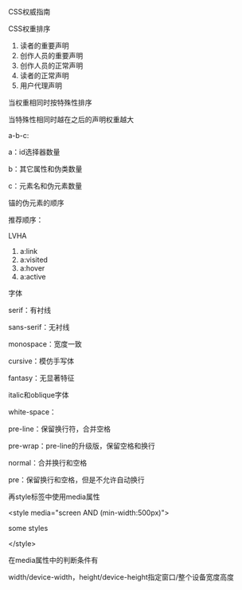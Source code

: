 CSS权威指南

CSS权重排序

1. 读者的重要声明
2. 创作人员的重要声明
3. 创作人员的正常声明
4. 读者的正常声明
5. 用户代理声明



当权重相同时按特殊性排序

当特殊性相同时越在之后的声明权重越大

a-b-c:

a：id选择器数量

b：其它属性和伪类数量

c：元素名和伪元素数量



锚的伪元素的顺序

推荐顺序：

LVHA

1. a:link
2. a:visited
3. a:hover
4. a:active



字体

serif：有衬线

sans-serif：无衬线

monospace：宽度一致

cursive：模仿手写体

fantasy：无显著特征



italic和oblique字体

white-space：

pre-line：保留换行符，合并空格

pre-wrap：pre-line的升级版，保留空格和换行

normal：合并换行和空格

pre：保留换行和空格，但是不允许自动换行



再style标签中使用media属性

\<style media="screen AND (min-width:500px)">

some styles

\</style>

在media属性中的判断条件有

width/device-width，height/device-height指定窗口/整个设备宽度高度

